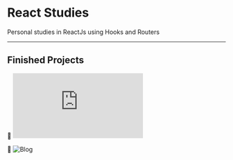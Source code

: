 # React Studies
Personal studies in ReactJs using Hooks and Routers

---

## Finished Projects

:link:  ![Movies App](https://github.com/diegobaena89/react-studies/blob/main/filmes-app/README.md)

:link:  ![Blog](https://github.com/diegobaena89/react-studies/tree/main/blog)

